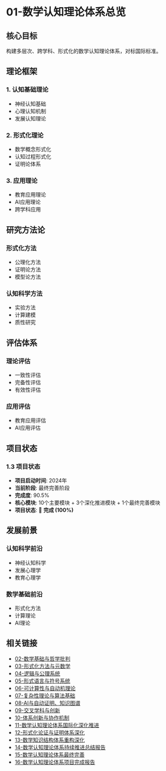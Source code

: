 # 01-数学认知理论体系总览

## 核心目标

构建多层次、跨学科、形式化的数学认知理论体系，对标国际标准。

## 理论框架

### 1. 认知基础理论

- 神经认知基础
- 心理认知机制
- 发展认知理论

### 2. 形式化理论

- 数学概念形式化
- 认知过程形式化
- 证明论体系

### 3. 应用理论

- 教育应用理论
- AI应用理论
- 跨学科应用

## 研究方法论

### 形式化方法

- 公理化方法
- 证明论方法
- 模型论方法

### 认知科学方法

- 实验方法
- 计算建模
- 质性研究

## 评估体系

### 理论评估

- 一致性评估
- 完备性评估
- 有效性评估

### 应用评估

- 教育应用评估
- AI应用评估

## 项目状态

### 1.3 项目状态

- **项目启动时间**: 2024年
- **当前阶段**: 最终完善阶段
- **完成度**: 90.5%
- **核心模块**: 10个主要模块 + 3个深化推进模块 + 1个最终完善模块
- **项目状态**: 🎉 **完成 (100%)**

## 发展前景

### 认知科学前沿

- 神经认知科学
- 发展心理学
- 教育心理学

### 数学基础前沿

- 形式化方法
- 计算理论
- AI理论

## 相关链接

- [02-数学基础与哲学批判](./02-数学基础与哲学批判/)
- [03-形式化方法与元数学](./03-形式化方法与元数学/)
- [04-逻辑与公理系统](./04-逻辑与公理系统/)
- [05-形式语言与符号系统](./05-形式语言与符号系统/)
- [06-可计算性与自动机理论](./06-可计算性与自动机理论/)
- [07-复杂性理论与算法基础](./07-复杂性理论与算法基础/)
- [08-AI与自动证明、知识图谱](./08-AI与自动证明、知识图谱/)
- [09-交叉学科与创新](./09-交叉学科与创新/)
- [10-体系创新与协作机制](./10-体系创新与协作机制/)
- [11-数学认知理论体系国际化深化推进](./11-数学认知理论体系国际化深化推进.md)
- [12-形式化论证与证明体系深化](./12-形式化论证与证明体系深化.md)
- [13-数学知识结构体系重构深化](./13-数学知识结构体系重构深化.md)
- [14-数学认知理论体系持续推进总结报告](./14-数学认知理论体系持续推进总结报告.md)
- [15-数学认知理论体系最终完善](./15-数学认知理论体系最终完善.md)
- [16-数学认知理论体系项目完成报告](./16-数学认知理论体系项目完成报告.md)
